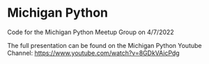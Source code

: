 # Michigan Python
Code for the Michigan Python Meetup Group on 4/7/2022


The full presentation can be found on the Michigan Python Youtube Channel: 
https://www.youtube.com/watch?v=8GDkVAicPdg
